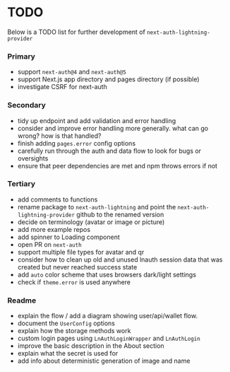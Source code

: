 # TODO

Below is a TODO list for further development of `next-auth-lightning-provider`

### Primary

- support `next-auth@4` and `next-auth@5`
- support Next.js app directory and pages directory (if possible)
- investigate CSRF for next-auth

### Secondary

- tidy up endpoint and add validation and error handling
- consider and improve error handling more generally. what can go wrong? how is that handled?
- finish adding `pages.error` config options
- carefully run through the auth and data flow to look for bugs or oversights
- ensure that peer dependencies are met and npm throws errors if not

### Tertiary

- add comments to functions
- rename package to `next-auth-lightning` and point the `next-auth-lightning-provider` github to the renamed version
- decide on terminology (avatar or image or picture)
- add more example repos
- add spinner to Loading component
- open PR on `next-auth`
- support multiple file types for avatar and qr
- consider how to clean up old and unused lnauth session data that was created but never reached success state
- add `auto` color scheme that uses browsers dark/light settings
- check if `theme.error` is used anywhere

### Readme

- explain the flow / add a diagram showing user/api/wallet flow.
- document the `UserConfig` options
- explain how the storage methods work
- custom login pages using `LnAuthLoginWrapper` and `LnAuthLogin`
- improve the basic description in the About section
- explain what the secret is used for
- add info about deterministic generation of image and name
